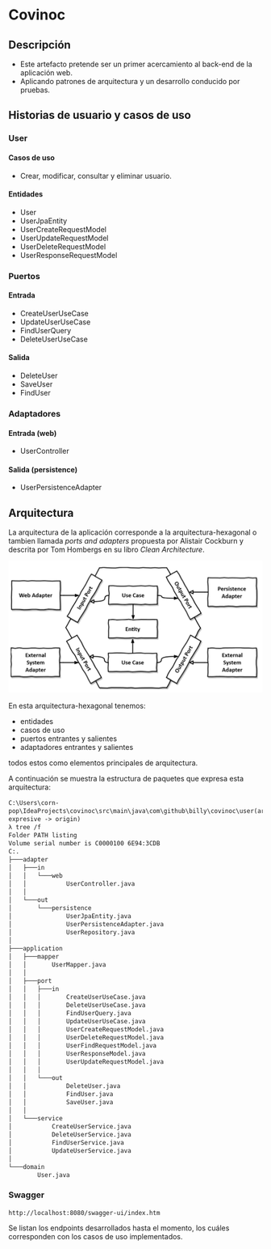 # Covinoc

## Descripción

* Este artefacto pretende ser un primer acercamiento al back-end de la aplicación web.
* Aplicando patrones de arquitectura y un desarrollo conducido por pruebas.

## Historias de usuario y casos de uso

### User

#### Casos de uso

* Crear, modificar, consultar y eliminar usuario.

#### Entidades

* User
* UserJpaEntity
* UserCreateRequestModel
* UserUpdateRequestModel
* UserDeleteRequestModel
* UserResponseRequestModel

### Puertos

#### Entrada
* CreateUserUseCase
* UpdateUserUseCase
* FindUserQuery
* DeleteUserUseCase

#### Salida
* DeleteUser
* SaveUser
* FindUser

### Adaptadores

#### Entrada (web)
* UserController

#### Salida (persistence)
* UserPersistenceAdapter

## Arquitectura

La arquitectura de la aplicación corresponde a la arquitectura-hexagonal o tambien llamada *ports and adapters* propuesta por Alistair Cockburn y descrita por Tom Hombergs en su libro *Clean Architecture*.

![alt-text][1]

En esta arquitectura-hexagonal tenemos:

  * entidades
  * casos de uso
  * puertos entrantes y salientes
  * adaptadores entrantes y salientes

todos estos como elementos principales de arquitectura.

A continuación se muestra la estructura de paquetes que expresa esta arquitectura:

```console
C:\Users\corn-pop\IdeaProjects\covinoc\src\main\java\com\github\billy\covinoc\user(architecturally-expresive -> origin)
λ tree /f
Folder PATH listing
Volume serial number is C0000100 6E94:3CDB
C:.
├───adapter
│   ├───in
│   │   └───web
│   │           UserController.java
│   │
│   └───out
│       └───persistence
│               UserJpaEntity.java
│               UserPersistenceAdapter.java
│               UserRepository.java
│
├───application
│   ├───mapper
│   │       UserMapper.java
│   │
│   ├───port
│   │   ├───in
│   │   │       CreateUserUseCase.java
│   │   │       DeleteUserUseCase.java
│   │   │       FindUserQuery.java
│   │   │       UpdateUserUseCase.java
│   │   │       UserCreateRequestModel.java
│   │   │       UserDeleteRequestModel.java
│   │   │       UserFindRequestModel.java
│   │   │       UserResponseModel.java
│   │   │       UserUpdateRequestModel.java
│   │   │
│   │   └───out
│   │           DeleteUser.java
│   │           FindUser.java
│   │           SaveUser.java
│   │
│   └───service
│           CreateUserService.java
│           DeleteUserService.java
│           FindUserService.java
│           UpdateUserService.java
│
└───domain
        User.java
```

### Swagger

```console
http://localhost:8080/swagger-ui/index.htm
```

Se listan los endpoints desarrollados hasta el momento, los cuáles corresponden con los casos de uso implementados. 

[1]: https://github.com/billy-idle/covinoc/blob/architecturally-expresive/src/main/resources/images/hexagonal-architecture.png
